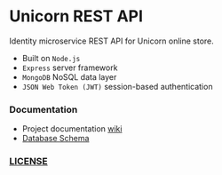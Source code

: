 # Unicorn REST API

Identity microservice REST API for Unicorn online store.

- Built on `Node.js`
- `Express` server framework
- `MongoDB` NoSQL data layer
- `JSON Web Token (JWT)` session-based authentication

### Documentation

- Project documentation [wiki](https://wiki.sidharth.me/eecs4413)
- [Database Schema](https://wiki.sidharth.me/eecs4413/documentation/db_schema)

### [LICENSE](./LICENSE)
